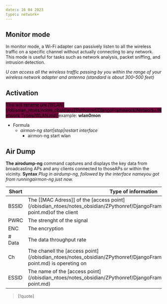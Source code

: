 ```yaml
---
date:: 16 04 2023
type:: network+
---
```

## Monitor mode 
In monitor mode, a Wi-Fi adapter can passively listen to all the wireless traffic on a specific channel without actually connecting to any network. This mode is useful for tasks such as network analysis, packet sniffing, and intrusion detection.

*U can access all the wireless
traffic passing by you within the range of your wireless network adapter and
antenna (standard is about 300–500 feet)*



## Activation 
<mark style="background: #72083D;">Thsi will rename ure [WLAN](/obisdian_ntoes/notes_obsidian/ZPythonref/DjangoFramework/Network+/Network Types/WLAN.md) </mark>
	example: **wlan0mon** 
- Formula 
	- *airmon-ng start|stop|restart interface*
		- airmon-ng start wlan

## Air Dump
**The airodump-ng** command captures and displays
the key data from broadcasting APs and any clients connected to thoseAPs or within the vicinity. 
**Syntax**
*Plug in airdump-ng, followed by the interface nameyou got from runningairmon-ng just now.*

| Short  | Type of information                                     |
| ------ | ------------------------------------------------------- |
| BSSID  | The [[MAC Adress]] of the [access point](/obisdian_ntoes/notes_obsidian/ZPythonref/DjangoFramework/Network+/Ref_OSI/access point.md)of the client |
| PWRC   | The strenght of the signal                              |
| ENC    | The encryption                                          |
| # Data | The data throughput rate                                |
| Ch     | The chanell the [access point](/obisdian_ntoes/notes_obsidian/ZPythonref/DjangoFramework/Network+/Ref_OSI/access point.md) is opereting on                   |
| ESSID  | The name of the [access point](/obisdian_ntoes/notes_obsidian/ZPythonref/DjangoFramework/Network+/Ref_OSI/access point.md)                                                     |

>[!quote]